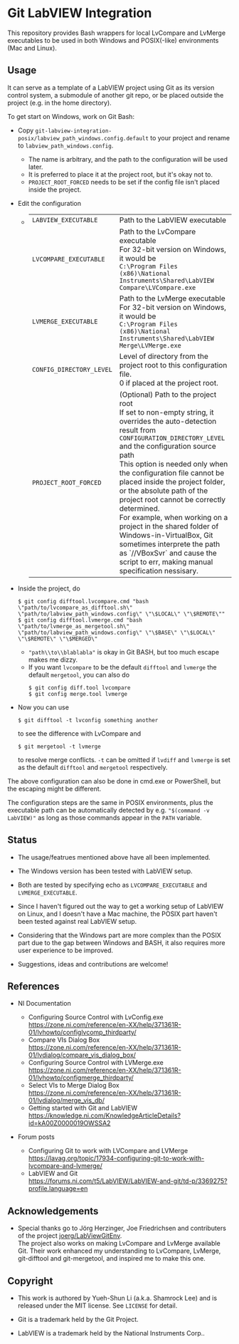 # Git LabVIEW Integration

This repository provides Bash wrappers for local LvCompare and LvMerge executables to be used in both Windows and POSIX(-like) environments (Mac and Linux).

## Usage

It can serve as a template of a LabVIEW project using Git as its version control system, a submodule of another git repo, or be placed outside the project (e.g. in the home directory).

To get start on Windows, work on Git Bash:

*   Copy `git-labview-integration-posix/labview_path_windows.config.default` to your project and rename to `labview_path_windows.config`.

    *   The name is arbitrary, and the path to the configuration will be used later.
    *   It is preferred to place it at the project root, but it's okay not to.
    *   `PROJECT_ROOT_FORCED` needs to be set if the config file isn't placed inside the project.

*   Edit the configuration
    *   <table>
        <tr><td><code>LABVIEW_EXECUTABLE</code></td><td>Path to the LabVIEW executable </td></tr>
        <tr><td><code>LVCOMPARE_EXECUTABLE</code></td><td>Path to the LvCompare executable<br />
                                                          For 32-bit version on Windows, it would be<br />
                                                          <code>C:\Program Files (x86)\National Instruments\Shared\LabVIEW Compare\LVCompare.exe</code></td></tr>
        <tr><td><code>LVMERGE_EXECUTABLE</code></td><td>Path to the LvMerge executable<br />
                                                        For 32-bit version on Windows, it would be<br />
                                                        <code>C:\Program Files (x86)\National Instruments\Shared\LabVIEW Merge\LVMerge.exe</code></td></tr>
        <tr><td><code>CONFIG_DIRECTORY_LEVEL</code></td><td>Level of directory from the project root to this configuration file.<br />
                                                            0 if placed at the project root.</td></tr>
        <tr><td><code>PROJECT_ROOT_FORCED</code></td><td>(Optional) Path to the project root<br/>
                                                         If set to non-empty string, it overrides the auto-detection result
                                                         from <code>CONFIGURATION_DIRECTORY_LEVEL</code> and the configuration source path<br />
                                                         This option is needed only when the configuration file
                                                         cannot be placed inside the project folder, or
                                                         the absolute path of the project root cannot be correctly determined.<br />
                                                         For example, when working on a project in the shared folder of Windows-in-VirtualBox,
                                                         Git sometimes interprete the path as `//VBoxSvr` and cause the script to err,
                                                         making manual specification nessisary.</td></tr>
        </table>

*   Inside the project, do
    ```console
    $ git config difftool.lvcompare.cmd "bash \"path/to/lvcompare_as_difftool.sh\" \"path/to/labview_path_windows.config\" \"\$LOCAL\" \"\$REMOTE\""
    $ git config difftool.lvmerge.cmd "bash \"path/to/lvmerge_as_mergetool.sh\" \"path/to/labview_path_windows.config\" \"\$BASE\" \"\$LOCAL\" \"\$REMOTE\" \"\$MERGED\"
    ```
    *   `"path\\to\\blablabla"` is okay in Git BASH, but too much escape makes me dizzy.
    *   If you want `lvcompare` to be the default `difftool` and `lvmerge` the default `mergetool`, you can also do
        ```console
        $ git config diff.tool lvcompare
        $ git config merge.tool lvmerge
        ```
 
 *   Now you can use
     ```console
     $ git difftool -t lvconfig something another
     ```
     to see the difference with LvCompare and
     ```console
     $ git mergetool -t lvmerge
     ```
     to resolve merge conflicts.
     `-t` can be omitted if `lvdiff` and `lvmerge` is set as the default `difftool` and `mergetool` respectively.

The above configuration can also be done in cmd.exe or PowerShell, but the escaping might be different.

The configuration steps are the same in POSIX environments, plus the executable path can be automatically detected by e.g. `"$(command -v LabVIEW)"` as long as those commands appear in the `PATH` variable.

## Status

*   The usage/featrues mentioned above have all been implemented.

*   The Windows version has been tested with LabVIEW setup.

*   Both are tested by specifying echo as `LVCOMPARE_EXECUTABLE` and `LVMERGE_EXECUTABLE`.

*   Since I haven't figured out the way to get a working setup of LabVIEW on Linux,
    and I doesn't have a Mac machine,
    the POSIX part haven't been tested against real LabVIEW setup.

*   Considering that the Windows part are more complex than the POSIX part
    due to the gap between Windows and BASH, it also requires more user experience to be improved.

*   Suggestions, ideas and contributions are welcome!

## References

*   NI Documentation
    *   Configuring Source Control with LvConfig.exe\
        https://zone.ni.com/reference/en-XX/help/371361R-01/lvhowto/configlvcomp_thirdparty/
    *   Compare VIs Dialog Box\
        https://zone.ni.com/reference/en-XX/help/371361R-01/lvdialog/compare_vis_dialog_box/
    *   Configuring Source Control with LVMerge.exe\
        https://zone.ni.com/reference/en-XX/help/371361R-01/lvhowto/configmerge_thirdparty/
    *   Select VIs to Merge Dialog Box\
        https://zone.ni.com/reference/en-XX/help/371361R-01/lvdialog/merge_vis_db/
    *   Getting started with Git and LabVIEW\
        https://knowledge.ni.com/KnowledgeArticleDetails?id=kA00Z0000019OWSSA2

*   Forum posts
    *   Configuring Git to work with LVCompare and LVMerge\
        https://lavag.org/topic/17934-configuring-git-to-work-with-lvcompare-and-lvmerge/
    *   LabVIEW and Git\
        https://forums.ni.com/t5/LabVIEW/LabVIEW-and-git/td-p/3369275?profile.language=en
        


## Acknowledgements

*   Special thanks go to Jörg Herzinger, Joe Friedrichsen and contributers of the project [joerg/LabViewGitEnv](https://github.com/joerg/LabViewGitEnv).\
    The project also works on making LvCompare and LvMerge available Git.
    Their work enhanced my understanding to LvCompare, LvMerge, git-difftool and git-mergetool, and inspired me to make this one.

## Copyright

*   This work is authored by Yueh-Shun Li (a.k.a. Shamrock Lee) and is released under the MIT license. See `LICENSE` for detail.

*   Git is a trademark held by the Git Project.

*   LabVIEW is a trademark held by the National Instruments Corp..
